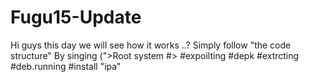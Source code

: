 # Fugu15-Update

Hi guys this day we will see
 how it works ..?
Simply follow 
"the code structure"
 By singing 
(">Root system #>
#expoilting
#depk
#extrcting
#deb.running 
#install "ipa"
